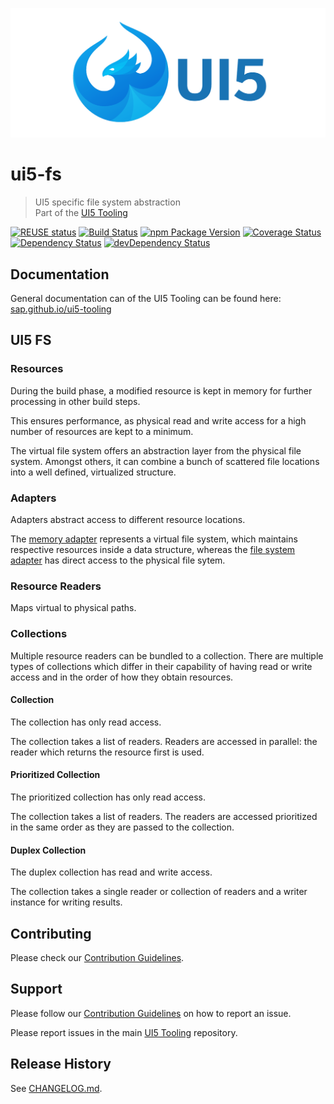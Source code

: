 ![UI5 icon](https://raw.githubusercontent.com/SAP/ui5-tooling/master/docs/images/UI5_logo_wide.png)

# ui5-fs
> UI5 specific file system abstraction  
> Part of the [UI5 Tooling](https://github.com/SAP/ui5-tooling)

[![REUSE status](https://api.reuse.software/badge/github.com/SAP/ui5-fs)](https://api.reuse.software/info/github.com/SAP/ui5-fs)
[![Build Status](https://dev.azure.com/sap/opensource/_apis/build/status/SAP.ui5-fs?branchName=master)](https://dev.azure.com/sap/opensource/_build/latest?definitionId=36&branchName=master)
[![npm Package Version](https://badge.fury.io/js/%40ui5%2Ffs.svg)](https://www.npmjs.com/package/@ui5/fs)
[![Coverage Status](https://coveralls.io/repos/github/SAP/ui5-fs/badge.svg)](https://coveralls.io/github/SAP/ui5-fs)
[![Dependency Status](https://david-dm.org/SAP/ui5-fs/master.svg)](https://david-dm.org/SAP/ui5-fs/master)
[![devDependency Status](https://david-dm.org/SAP/ui5-fs/master/dev-status.svg)](https://david-dm.org/SAP/ui5-fs/master#info=devDependencies)

## Documentation
General documentation can of the UI5 Tooling can be found here: [sap.github.io/ui5-tooling](https://sap.github.io/ui5-tooling/)

## UI5 FS
### Resources
During the build phase, a modified resource is kept in memory for further processing in other build steps.

This ensures performance, as physical read and write access for a high number of resources are kept to a minimum.

The virtual file system offers an abstraction layer from the physical file system. Amongst others, it can combine a bunch of scattered file locations into a well defined, virtualized structure.

### Adapters
Adapters abstract access to different resource locations.

The [memory adapter](lib/resources/adapters/Memory.js) represents a virtual file system, which maintains respective resources inside a data structure, whereas the [file system adapter](lib/resources/adapters/FileSystem.js) has direct access to the physical file sytem.

### Resource Readers
Maps virtual to physical paths.

### Collections
Multiple resource readers can be bundled to a collection. There are multiple types of collections which differ in their capability of having read or write access and in the order of how they obtain resources.

#### Collection
The collection has only read access.

The collection takes a list of readers. Readers are accessed in parallel: the reader which returns the resource first is used.

#### Prioritized Collection
The prioritized collection has only read access.

The collection takes a list of readers.
The readers are accessed prioritized in the same order as they are passed to the collection.

#### Duplex Collection
The duplex collection has read and write access.

The collection takes a single reader or collection of readers and a writer instance for writing results.

## Contributing
Please check our [Contribution Guidelines](https://github.com/SAP/ui5-tooling/blob/master/CONTRIBUTING.md).

## Support
Please follow our [Contribution Guidelines](https://github.com/SAP/ui5-tooling/blob/master/CONTRIBUTING.md#report-an-issue) on how to report an issue.

Please report issues in the main [UI5 Tooling](https://github.com/SAP/ui5-tooling) repository.

## Release History
See [CHANGELOG.md](CHANGELOG.md).
